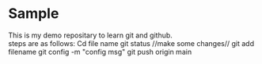 # Sample
This is my demo repositary to learn git and github.<br>
steps are as follows:
Cd file name
git status
//make some changes//
git add filename
git config -m "config msg"
git push origin main
